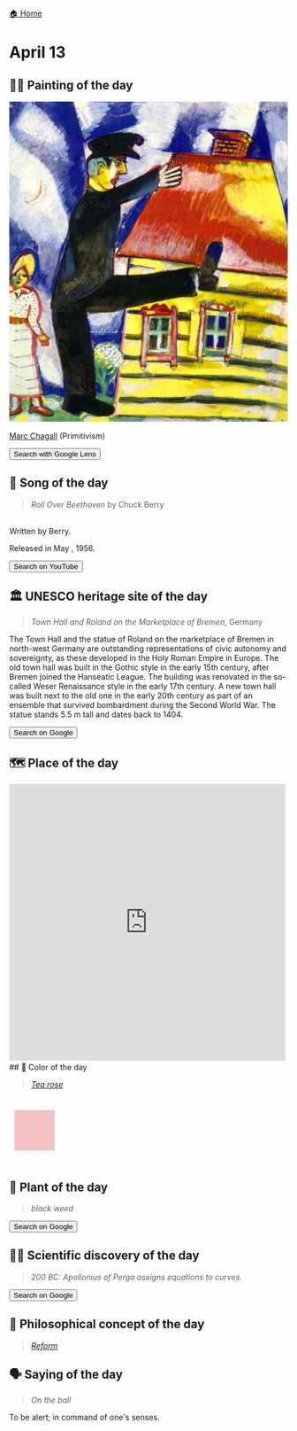 
[🏠 Home](../../index.md)

# April 13

## 🧑‍🎨 Painting of the day

<img width="600" src="../img/Marc_Chagall_8.jpg">

[Marc Chagall](http://en.wikipedia.org/wiki/Marc_Chagall) (Primitivism)

<button class="btn btn-success"
onclick=" window.open('https://lens.google.com/uploadbyurl?url=https://iretes.github.io/one-a-day/data/img/Marc_Chagall_8.jpg','_blank')">
Search with Google Lens
</button>

## 🎼 Song of the day

> *Roll Over Beethoven*
by Chuck Berry

<br />Written by Berry.

Released in May , 1956.

<button class="btn btn-success"
onclick=" window.open('http://www.youtube.com/search?q=Roll Over Beethoven by Chuck Berry','_blank')">
Search on YouTube
</button>

## 🏛️ UNESCO heritage site of the day

> *Town Hall and Roland on the Marketplace of Bremen*, Germany

<p>The Town Hall and the statue of Roland on the marketplace of Bremen in north-west Germany are outstanding representations of civic autonomy and sovereignty, as these developed in the Holy Roman Empire in Europe. The old town hall was built in the Gothic style in the early 15th century, after Bremen joined the Hanseatic League. The building was renovated in the so-called Weser Renaissance style in the early 17th century. A new town hall was built next to the old one in the early 20th century as part of an ensemble that survived bombardment during the Second World War. The statue stands 5.5 m tall and dates back to 1404.</p>

<button class="btn btn-success"
onclick=" window.open('http://www.google.com/search?q=Town Hall and Roland on the Marketplace of Bremen','_blank')">
Search on Google
</button>

## 🗺️ Place of the day

<iframe
src="https://www.mapcrunch.com"
name="mapcrunch"
width="500"
height="500"
allowTransparency="true"
scrolling="no"
frameborder="0"
>
</iframe>
## 🎨 Color of the day

> *[Tea rose](https://en.wikipedia.org/wiki/Shades_of_red#Tea_rose)*

<div style="color:#F4C2C2; font-size: 100px;">&#9632;</div>

## 🌿 Plant of the day

> *black weed*

<button class="btn btn-success"
onclick=" window.open('http://www.google.com/search?q=black weed','_blank')">
Search on Google
</button>

## 🧑‍🔬 Scientific discovery of the day

> *200 BC: Apollonius of Perga assigns equations to curves.*

<button class="btn btn-success"
onclick=" window.open('http://www.google.com/search?q=200 BC: Apollonius of Perga assigns equations to curves.','_blank')"> 
Search on Google
</button>

## 💭 Philosophical concept of the day

> *[Reform](https://en.wikipedia.org/wiki/Reform)*

## 🗣️ Saying of the day

> *On the ball*

To be alert; in command of one's senses. 
